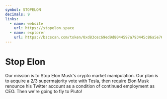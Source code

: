 ```yaml
---
symbol: STOPELON
decimals: 9
links:
  - name: website
    url: https://stopelon.space
  - name: explorer
    url: https://bscscan.com/token/0xd83cec69ed9d8044597a793445c86a5e763b0e3d
---
```


# Stop Elon

Our mission is to Stop Elon Musk's crypto market manipulation. Our plan is to acquire a 2/3 supermajority vote with Tesla, then require Elon Musk renounce his Twitter account as a condition of continued employment as CEO. Then we're going to fly to Pluto!
